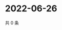 # 2022-06-26

共 0 条

<!-- BEGIN WEIBO -->
<!-- 最后更新时间 Sun Jun 26 2022 06:15:25 GMT+0800 (China Standard Time) -->

<!-- END WEIBO -->
